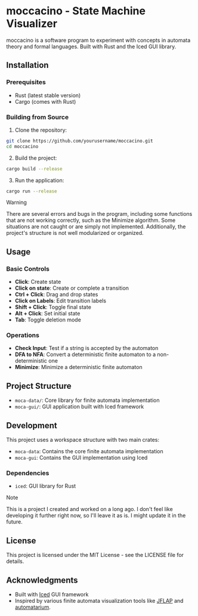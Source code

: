 # moccacino - State Machine Visualizer

moccacino is a software program to experiment with concepts in automata theory and formal languages. Built with Rust and the Iced GUI library.

## Installation

### Prerequisites

- Rust (latest stable version)
- Cargo (comes with Rust)

### Building from Source

1. Clone the repository:
```bash
git clone https://github.com/yourusername/moccacino.git
cd moccacino
```

2. Build the project:
```bash
cargo build --release
```

3. Run the application:
```bash
cargo run --release
```

> [!WARNING]
>
> There are several errors and bugs in the program, including some 
> functions that are not working correctly, such as the Minimize algorithm.
> Some situations are not caught or are simply not implemented.
> Additionally, the project's structure is not well modularized or organized.

## Usage

### Basic Controls

- **Click**: Create state
- **Click on state**: Create or complete a transition
- **Ctrl + Click**: Drag and drop states
- **Click on Labels**: Edit transition labels
- **Shift + Click**: Toggle final state
- **Alt + Click**: Set initial state
- **Tab**: Toggle deletion mode

### Operations

- **Check Input**: Test if a string is accepted by the automaton
- **DFA to NFA**: Convert a deterministic finite automaton to a non-deterministic one
- **Minimize**: Minimize a deterministic finite automaton

## Project Structure

- `moca-data/`: Core library for finite automata implementation
- `moca-gui/`: GUI application built with Iced framework

## Development

This project uses a workspace structure with two main crates:
- `moca-data`: Contains the core finite automata implementation
- `moca-gui`: Contains the GUI implementation using Iced

### Dependencies

- `iced`: GUI library for Rust


> [!NOTE]
>
> This is a project I created and worked on a long ago. 
> I don't feel like developing it further right now, so 
> I'll leave it as is. I might update it in the future.

## License

This project is licensed under the MIT License - see the LICENSE file for details.

## Acknowledgments

- Built with [Iced](https://github.com/iced-rs/iced) GUI framework
- Inspired by various finite automata visualization tools like [JFLAP](https://www.jflap.org/) and [automatarium](https://github.com/automatarium/automatarium).
